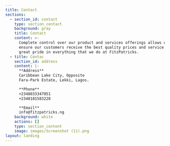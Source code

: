```yaml
---
title: Contact
sections:
  - section_id: contact
    type: section_contact
    background: gray
    title: Contact
    content: >-
      Complete control over our product and services offerings allows us to
      ensure our customers receive the best quality prices and service. We take
      great pride in everything that we do at FitzPatricks.
  - title: Contac
    section_id: address
    content: |-
      **Address**
      Caribbean Lake City, Opposite
      Fara-Park Estate, Lekki, Lagos.

      **Phone**
      +2348033347051
      +2348181583228

      **Email**
      info@fitzpatricks.ng
    background: white
    actions: []
    type: section_content
    image: images/Screenshot (11).png
layout: landing
---
```

